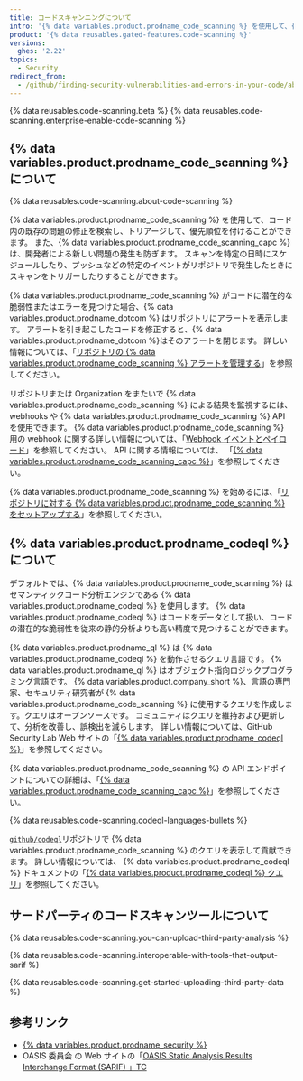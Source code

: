 ```yaml
---
title: コードスキャンニングについて
intro: '{% data variables.product.prodname_code_scanning %} を使用して、{% data variables.product.prodname_dotcom %} 上のプロジェクトのコードからセキュリティの脆弱性とエラーを見つけることができます。'
product: '{% data reusables.gated-features.code-scanning %}'
versions:
  ghes: '2.22'
topics:
  - Security
redirect_from:
  - /github/finding-security-vulnerabilities-and-errors-in-your-code/about-code-scanning
---
```


<!--See /content/code-security/secure-coding for the latest version of this article -->

{% data reusables.code-scanning.beta %}
{% data reusables.code-scanning.enterprise-enable-code-scanning %}

## {% data variables.product.prodname_code_scanning %} について

{% data reusables.code-scanning.about-code-scanning %}

{% data variables.product.prodname_code_scanning %} を使用して、コード内の既存の問題の修正を検索し、トリアージして、優先順位を付けることができます。 また、{% data variables.product.prodname_code_scanning_capc %} は、開発者による新しい問題の発生も防ぎます。 スキャンを特定の日時にスケジュールしたり、プッシュなどの特定のイベントがリポジトリで発生したときにスキャンをトリガーしたりすることができます。

{% data variables.product.prodname_code_scanning %} がコードに潜在的な脆弱性またはエラーを見つけた場合、{% data variables.product.prodname_dotcom %} はリポジトリにアラートを表示します。 アラートを引き起こしたコードを修正すると、{% data variables.product.prodname_dotcom %}はそのアラートを閉じます。 詳しい情報については、「[リポジトリの {% data variables.product.prodname_code_scanning %} アラートを管理する](/github/finding-security-vulnerabilities-and-errors-in-your-code/managing-code-scanning-alerts-for-your-repository)」を参照してください。

リポジトリまたは Organization をまたいで {% data variables.product.prodname_code_scanning %} による結果を監視するには、webhooks や {% data variables.product.prodname_code_scanning %} API を使用できます。 {% data variables.product.prodname_code_scanning %} 用の webhook に関する詳しい情報については、「[Webhook イベントとペイロード](/developers/webhooks-and-events/webhook-events-and-payloads#code_scanning_alert)」を参照してください。 API に関する情報については、 「[{% data variables.product.prodname_code_scanning_capc %}](/rest/reference/code-scanning)」を参照してください。

{% data variables.product.prodname_code_scanning %} を始めるには、「[リポジトリに対する {% data variables.product.prodname_code_scanning %} をセットアップする](/github/finding-security-vulnerabilities-and-errors-in-your-code/setting-up-code-scanning-for-a-repository)」を参照してください。

## {% data variables.product.prodname_codeql %} について

デフォルトでは、{% data variables.product.prodname_code_scanning %} はセマンティックコード分析エンジンである {% data variables.product.prodname_codeql %} を使用します。 {% data variables.product.prodname_codeql %} はコードをデータとして扱い、コードの潜在的な脆弱性を従来の静的分析よりも高い精度で見つけることができます。

{% data variables.product.prodname_ql %} は {% data variables.product.prodname_codeql %} を動作させるクエリ言語です。 {% data variables.product.prodname_ql %} はオブジェクト指向ロジックプログラミング言語です。 {% data variables.product.company_short %}、言語の専門家、セキュリティ研究者が {% data variables.product.prodname_code_scanning %} に使用するクエリを作成します。クエリはオープンソースです。 コミュニティはクエリを維持および更新して、分析を改善し、誤検出を減らします。 詳しい情報については、GitHub Security Lab Web サイトの「[{% data variables.product.prodname_codeql %}](https://securitylab.github.com/tools/codeql)」を参照してください。

{% data variables.product.prodname_code_scanning %} の API エンドポイントについての詳細は、「[{% data variables.product.prodname_code_scanning_capc %}](http://developer.github.com/v3/code-scanning)」を参照してください。

{% data reusables.code-scanning.codeql-languages-bullets %}

[`github/codeql`](https://github.com/github/codeql)リポジトリで {% data variables.product.prodname_code_scanning %} のクエリを表示して貢献できます。 詳しい情報については、 {% data variables.product.prodname_codeql %} ドキュメントの「[{% data variables.product.prodname_codeql %} クエリ](https://codeql.github.com/docs/writing-codeql-queries/codeql-queries/)」を参照してください。

## サードパーティのコードスキャンツールについて

{% data reusables.code-scanning.you-can-upload-third-party-analysis %}

{% data reusables.code-scanning.interoperable-with-tools-that-output-sarif %}

{% data reusables.code-scanning.get-started-uploading-third-party-data %}

## 参考リンク

- [{% data variables.product.prodname_security %}](https://securitylab.github.com/)
- OASIS 委員会 の Web サイトの「[OASIS Static Analysis Results Interchange Format (SARIF) 」TC](https://www.oasis-open.org/committees/tc_home.php?wg_abbrev=sarif)
